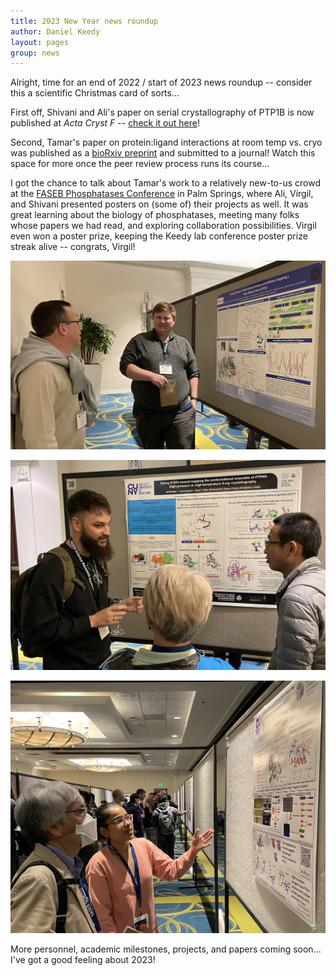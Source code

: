 ```yaml
---
title: 2023 New Year news roundup
author: Daniel Keedy
layout: pages
group: news
---
```


Alright, time for an end of 2022 / start of 2023 news roundup -- consider this a scientific Christmas card of sorts...

First off, Shivani and Ali's paper on serial crystallography of PTP1B is now published at _Acta Cryst F_ -- [check it out here](https://onlinelibrary.wiley.com/iucr/doi/10.1107/S2053230X22011645)!

Second, Tamar's paper on protein:ligand interactions at room temp vs. cryo was published as a [bioRxiv preprint](https://www.biorxiv.org/content/10.1101/2022.11.02.514751v1) and submitted to a journal! Watch this space for more once the peer review process runs its course...

I got the chance to talk about Tamar's work to a relatively new-to-us crowd at the [FASEB Phosphatases Conference](https://www.faseb.org/meetings-and-events/src-events/the-protein-phosphatases-conference) in Palm Springs, where Ali, Virgil, and Shivani presented posters on (some of) their projects as well.  It was great learning about the biology of phosphatases, meeting many folks whose papers we had read, and exploring collaboration possibilities. Virgil even won a poster prize, keeping the Keedy lab conference poster prize streak alive -- congrats, Virgil!

<span class="image fit"><img src="/images/FASEB_2022_poster_VW.jpg" alt="Virgil at his *award-winning* FASEB poster!" class="img-responsive"></span>

<span class="image fit"><img src="/images/FASEB_2022_poster_AE.jpg" alt="Ali at his FASEB poster" class="img-responsive"></span>

<span class="image fit"><img src="/images/FASEB_2022_poster_SS.jpg" alt="Shivani at her FASEB poster" class="img-responsive"></span>

More personnel, academic milestones, projects, and papers coming soon... I've got a good feeling about 2023!
